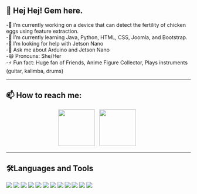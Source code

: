 
## 👋 Hej Hej! Gem here.

<p>
 -🔭 I’m currently working on a device that can detect the fertility of chicken eggs using feature extraction. <br>
 -🌱 I’m currently learning Java, Python, HTML, CSS, Joomla, and Bootstrap. <br>
 -🤔 I’m looking for help with Jetson Nano <br>
 -💬 Ask me about Arduino and Jetson Nano  <br>
 -😄 Pronouns: She/Her <br>
 -⚡ Fun fact: Huge fan of Friends, Anime Figure Collector, Plays instruments (guitar, kalimba, drums) <br>
</p>

---

## 📫 How to reach me:
<p align='center'>
<a href="https://www.instagram.com/_eraxxi88/"><img height="100" src="https://i.imgur.com/fW4H1ZM.png"></a>&nbsp;&nbsp;
<a href="https://www.linkedin.com/in/eragem-ignacio-b51ab0165/"><img height="100" src="https://i.imgur.com/mKnGLfu.png"></a>&nbsp;&nbsp;
</p>

---
## 🛠️Languages and Tools 
<img src="https://img.shields.io/badge/OS-LINUX%2C%20WINDOWS-%23e200e2"> <img src="https://img.shields.io/badge/CODE-C%2B%2B-%23e200e2"> <img src="https://img.shields.io/badge/CODE-C-%23e200e2"> <img src="https://img.shields.io/badge/CODE-JavaScript-%23e200e2"> <img src="https://img.shields.io/badge/CODE-Python%20-%23e200e2"> <img src="https://img.shields.io/badge/CODE-CSS-%23e200e2"> <img src="https://img.shields.io/badge/CODE%20-HTML-%23e200e2"> <img src="https://img.shields.io/badge/Shell%20-Bash-%23e200e2"> <img src="https://img.shields.io/badge/Tools-Bootstrap-%23e200e2"> <img src="https://img.shields.io/badge/Tools-Github-%23e200e2"> <img src="https://img.shields.io/badge/Tools-VSCode-%23e200e2"> <img src="https://img.shields.io/badge/Tools-Photoshop-%23e200e2">

